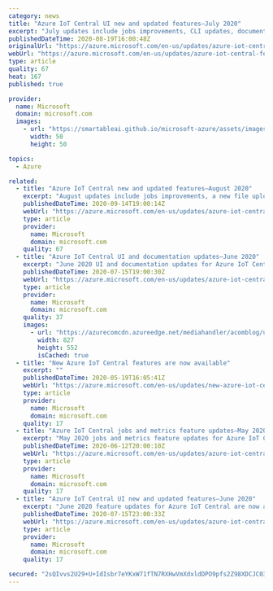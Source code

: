 ```yaml
---
category: news
title: "Azure IoT Central UI new and updated features—July 2020"
excerpt: "July updates include jobs improvements, CLI updates, documentation enhancements, new REST APIs, and a new mobile gateway sample."
publishedDateTime: 2020-08-19T16:00:48Z
originalUrl: "https://azure.microsoft.com/en-us/updates/azure-iot-central-feature-updates-july-2020/"
webUrl: "https://azure.microsoft.com/en-us/updates/azure-iot-central-feature-updates-july-2020/"
type: article
quality: 67
heat: 167
published: true

provider:
  name: Microsoft
  domain: microsoft.com
  images:
    - url: "https://smartableai.github.io/microsoft-azure/assets/images/organizations/microsoft.com-50x50.jpg"
      width: 50
      height: 50

topics:
  - Azure

related:
  - title: "Azure IoT Central new and updated features—August 2020"
    excerpt: "August updates include jobs improvements, a new file upload feature, a preview of the new data export feature, CLI updates, and documentation enhancements."
    publishedDateTime: 2020-09-14T19:00:14Z
    webUrl: "https://azure.microsoft.com/en-us/updates/azure-iot-central-feature-updates-august-2020/"
    type: article
    provider:
      name: Microsoft
      domain: microsoft.com
    quality: 67
  - title: "Azure IoT Central UI and documentation updates—June 2020"
    excerpt: "June 2020 UI and documentation updates for Azure IoT Central are now available."
    publishedDateTime: 2020-07-15T19:00:30Z
    webUrl: "https://azure.microsoft.com/en-us/updates/azure-iot-central-ui-documenation-updates-june-2020/"
    type: article
    provider:
      name: Microsoft
      domain: microsoft.com
    quality: 37
    images:
      - url: "https://azurecomcdn.azureedge.net/mediahandler/acomblog/updates/UpdatesV2/blog/60860f53-51d9-40bc-b1a9-889af6a986f9.png"
        width: 827
        height: 552
        isCached: true
  - title: "New Azure IoT Central features are now available"
    excerpt: ""
    publishedDateTime: 2020-05-19T16:05:41Z
    webUrl: "https://azure.microsoft.com/en-us/updates/new-azure-iot-central-features-are-now-available/"
    type: article
    provider:
      name: Microsoft
      domain: microsoft.com
    quality: 17
  - title: "Azure IoT Central jobs and metrics feature updates—May 2020"
    excerpt: "May 2020 jobs and metrics feature updates for Azure IoT Central are now available."
    publishedDateTime: 2020-06-12T20:00:10Z
    webUrl: "https://azure.microsoft.com/en-us/updates/azure-iot-central-jobs-and-metrics-feature-updates-may-2020/"
    type: article
    provider:
      name: Microsoft
      domain: microsoft.com
    quality: 17
  - title: "Azure IoT Central UI new and updated features—June 2020"
    excerpt: "June 2020 feature updates for Azure IoT Central are now available."
    publishedDateTime: 2020-07-15T23:00:33Z
    webUrl: "https://azure.microsoft.com/en-us/updates/azure-iot-central-feature-updates-june-2020/"
    type: article
    provider:
      name: Microsoft
      domain: microsoft.com
    quality: 17

secured: "2sQIvvs2U29+U+IdIsbr7eYKxW71fTN7RXHwVmXdxldDPO9pfs2Z98XDCJC03P0zNBUv5Y/Ui/Q/j4L80TXyzV9h8ArPC3/kQVtfrEt+l2XaynEHt4SK2nsYqpt/mq5H2/90wHc9xBmiYoWkPiaJi0HhZY/ntxIEdvtrvBZ/RDv6/jOyQiF80nq0TnYwLSCB2dY5LJDm21rvKqtc5Xg/keSDmBwijeXS7hXNqalJuK4DoMOYaaeOy9jm3ceOSbF4s127o96hmHaJW+mfQk9U2NY+zZkr0MrRBOXvtzrg9q0zvHpfm5SPYVFFOBXD+OkH8Gg6G8zvAB3Q5u6bp5UbBQ==;IkXFxwBT9lRQJEqNRGUrMg=="
---
```



